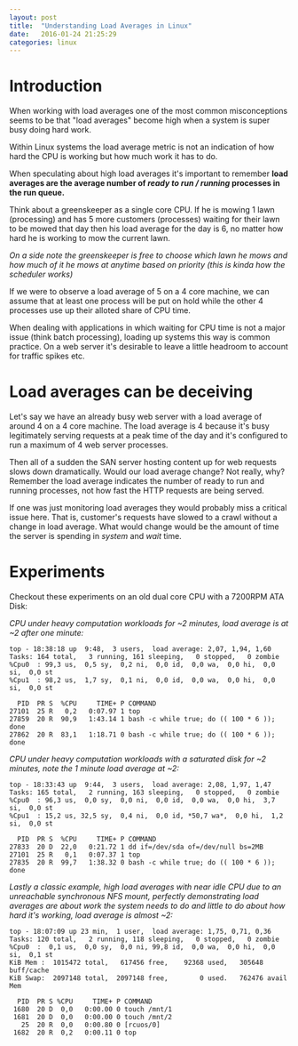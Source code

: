 ```yaml
---
layout: post
title:  "Understanding Load Averages in Linux"
date:   2016-01-24 21:25:29
categories: linux
---
```


# Introduction

When working with load averages one of the most common misconceptions seems to be that "load averages" become high
when a system is super busy doing hard work.

Within Linux systems the load average metric is not an indication of how hard the CPU is working but how much work
it has to do.

When speculating about high load averages it's important to remember **load averages are the average number of *ready
to run / running* processes in the run queue.**

Think about a greenskeeper as a single core CPU. If he is mowing 1 lawn (processing) and has 5 more customers (processes)
waiting for their lawn to be mowed that day then his load average for the day is 6,
no matter how hard he is working to mow the current lawn.

*On a side note the greenskeeper is free to choose which lawn he mows and how much of it he mows at anytime based on
priority (this is kinda how the scheduler works)*

If we were to observe a load average of 5 on a 4 core machine, we can assume that at least one process will be put on
hold while the other 4 processes use up their alloted share of CPU time.

When dealing with applications in which waiting for CPU time is not a major issue (think batch processing), loading up
systems this way is common practice. On a web server it's desirable to leave a little headroom to account for traffic
spikes etc.

# Load averages can be deceiving

Let's say we have an already busy web server with a load average of around 4 on a 4 core machine. The load average is 4
because it's busy legitimately serving requests at a peak time of the day and it's configured to run a maximum of 4 web
server processes.

Then all of a sudden the SAN server hosting content up for web requests slows down dramatically.
Would our load average change? Not really, why? Remember the load average indicates the number of ready to run and
running processes, not how fast the HTTP requests are being served.

If one was just monitoring load averages they would probably miss a critical issue here. That is, customer's requests
have slowed to a crawl without a change in load average.  What would change would be the amount of time the server is
spending in *system* and *wait* time.

# Experiments

Checkout these experiments on an old dual core CPU with a 7200RPM ATA Disk:

*CPU under heavy computation workloads for ~2 minutes, load average is at ~2 after one minute:*

~~~
top - 18:38:18 up  9:48,  3 users,  load average: 2,07, 1,94, 1,60
Tasks: 164 total,   3 running, 161 sleeping,   0 stopped,   0 zombie
%Cpu0  : 99,3 us,  0,5 sy,  0,2 ni,  0,0 id,  0,0 wa,  0,0 hi,  0,0 si,  0,0 st
%Cpu1  : 98,2 us,  1,7 sy,  0,1 ni,  0,0 id,  0,0 wa,  0,0 hi,  0,0 si,  0,0 st

  PID  PR S  %CPU     TIME+ P COMMAND
27101  25 R   0,2   0:07.97 1 top
27859  20 R  90,9   1:43.14 1 bash -c while true; do (( 100 * 6 )); done
27862  20 R  83,1   1:18.71 0 bash -c while true; do (( 100 * 6 )); done
~~~

*CPU under heavy computation workloads with a saturated disk for ~2 minutes, note the 1 minute load average at ~2:*

~~~
top - 18:33:43 up  9:44,  3 users,  load average: 2,08, 1,97, 1,47
Tasks: 165 total,   2 running, 163 sleeping,   0 stopped,   0 zombie
%Cpu0  : 96,3 us,  0,0 sy,  0,0 ni,  0,0 id,  0,0 wa,  0,0 hi,  3,7 si,  0,0 st
%Cpu1  : 15,2 us, 32,5 sy,  0,4 ni,  0,0 id, *50,7 wa*,  0,0 hi,  1,2 si,  0,0 st

  PID  PR S  %CPU     TIME+ P COMMAND
27833  20 D  22,0   0:21.72 1 dd if=/dev/sda of=/dev/null bs=2MB
27101  25 R   0,1   0:07.37 1 top
27835  20 R  99,7   1:38.32 0 bash -c while true; do (( 100 * 6 )); done
~~~

*Lastly a classic example, high load averages with near idle CPU due to an unreachable synchronous NFS mount, perfectly
demonstrating load averages are about work the system needs to do and little to do about how hard it's working,
load average is almost ~2:*

~~~
top - 18:07:09 up 23 min,  1 user,  load average: 1,75, 0,71, 0,36
Tasks: 120 total,   2 running, 118 sleeping,   0 stopped,   0 zombie
%Cpu0  :  0,1 us,  0,0 sy,  0,0 ni, 99,8 id,  0,0 wa,  0,0 hi,  0,0 si,  0,1 st
KiB Mem :  1015472 total,   617456 free,    92368 used,   305648 buff/cache
KiB Swap:  2097148 total,  2097148 free,        0 used.   762476 avail Mem

  PID  PR S %CPU     TIME+ P COMMAND
 1680  20 D  0,0   0:00.00 0 touch /mnt/1
 1681  20 D  0,0   0:00.00 0 touch /mnt/2
   25  20 R  0,0   0:00.80 0 [rcuos/0]
 1682  20 R  0,2   0:00.11 0 top
~~~
